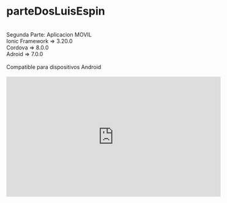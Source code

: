 # parteDosLuisEspin
<br>
Segunda Parte: Aplicacion MOVIL
<br>
Ionic Framework =>  3.20.0
<br>
Cordova         =>  8.0.0
<br>
Adroid          =>  7.0.0
<br>
<br>
Compatible para dispositivos Android
<br>
<br>
<!DOCTYPE html>
<html>
<body>

<iframe width="560" height="315" src="https://www.youtube-nocookie.com/embed/FtOFH332J7U" frameborder="0" allow="autoplay; encrypted-media" allowfullscreen></iframe>

</body>
</html>

